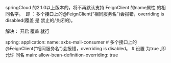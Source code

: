 <!--
 * @Author: wjn
 * @Date: 2020-05-08 10:27:31
 * @LastEditors: wjn
 * @LastEditTime: 2020-05-08 10:27:31
 -->
springCloud 的2.1.0以上版本的，将不再默认支持 FeignClient 的name属性 的相同名字。 
即 ：多个接口上的@FeignClient(“相同服务名”)会报错，overriding is disabled(覆盖 是 禁止的/关闭的)。

解决： 开启 覆盖 就行

spring:
    application:
      name: sxbs-mall-consumer
    # 多个接口上的@FeignClient(“相同服务名”)会报错，overriding is disabled。
    # 设置 为true ,即 允许 同名
    main:
      allow-bean-definition-overriding: true